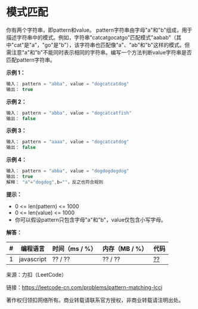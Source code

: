 # 模式匹配

你有两个字符串，即pattern和value。 pattern字符串由字母"a"和"b"组成，用于描述字符串中的模式。例如，字符串"catcatgocatgo"匹配模式"aabab"（其中"cat"是"a"，"go"是"b"），该字符串也匹配像"a"、"ab"和"b"这样的模式。但需注意"a"和"b"不能同时表示相同的字符串。编写一个方法判断value字符串是否匹配pattern字符串。

**示例 1：**

``` javascript
输入： pattern = "abba", value = "dogcatcatdog"
输出： true
```

**示例 2：**

``` javascript
输入： pattern = "abba", value = "dogcatcatfish"
输出： false
```

**示例 3：**

``` javascript
输入： pattern = "aaaa", value = "dogcatcatdog"
输出： false
```

**示例 4：**

``` javascript
输入： pattern = "abba", value = "dogdogdogdog"
输出： true
解释： "a"="dogdog",b=""，反之也符合规则
```

**提示：**

- 0 <= len(pattern) <= 1000
- 0 <= len(value) <= 1000
- 你可以假设pattern只包含字母"a"和"b"，value仅包含小写字母。

**解答：**

**#**|**编程语言**|**时间（ms / %）**|**内存（MB / %）**|**代码**
--|--|--|--|--
1|javascript|?? / ??|?? / ??|[??](./javascript/ac_v1.js)

来源：力扣（LeetCode）

链接：https://leetcode-cn.com/problems/pattern-matching-lcci

著作权归领扣网络所有。商业转载请联系官方授权，非商业转载请注明出处。
